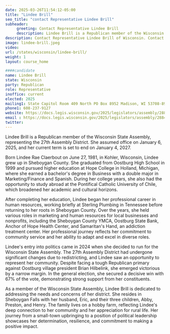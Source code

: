 ```yaml
---
date: 2025-03-26T11:54:12-05:00
title: "Lindee Brill"
seo_title: "contact Representative Lindee Brill"
subheader:
     greeting: Contact Representative Lindee Brill
     description: Lindee Brill is a Republican member of the Wisconsin State Assembly, representing the 27th Assembly District. She assumed office on January 6, 2025, and her current term is set to end on January 4, 2027.
description: Contact Representative Lindee Brill of Wisconsin. Contact information for Lindee Brill includes email address, phone number, and mailing address.
image: lindee-brill.jpeg
video:
url: /states/wisconsin/lindee-brill/
weight: 1
layout: course_home

####candidate
name: Lindee Brill
state: Wisconsin
party: Republican
role: Representative
inoffice: current
elected: 2025
mailing1: State Capitol Room 409 North PO Box 8952 Madison, WI 53708-8952
phone1: 608-237-9127
website: https://docs.legis.wisconsin.gov/2025/legislators/assembly/2884/
email : https://docs.legis.wisconsin.gov/2025/legislators/assembly/2884/
twitter: 
---
```

Lindee Brill is a Republican member of the Wisconsin State Assembly, representing the 27th Assembly District. She assumed office on January 6, 2025, and her current term is set to end on January 4, 2027.

Born Lindee Rae Claerbout on June 27, 1981, in Kohler, Wisconsin, Lindee grew up in Sheboygan County. She graduated from Oostburg High School in 1999 and pursued higher education at Hope College in Holland, Michigan, where she earned a bachelor's degree in Business with a double major in Marketing/Finance and Spanish. During her college years, she also had the opportunity to study abroad at the Pontifical Catholic University of Chile, which broadened her academic and cultural horizons.

After completing her education, Lindee began her professional career in human resources, working briefly at Sterling Plumbing in Tennessee before returning to her roots in Sheboygan County. Over the years, she held various roles in marketing and human resources for local businesses and nonprofits, including the Sheboygan County YMCA, Oostburg State Bank, Anchor of Hope Health Center, and Samaritan's Hand, an addiction treatment center. Her professional journey reflects her commitment to community service and her ability to adapt and excel in diverse roles.

Lindee's entry into politics came in 2024 when she decided to run for the Wisconsin State Assembly. The 27th Assembly District had undergone significant changes due to redistricting, and Lindee saw an opportunity to represent her community. Despite facing a tough Republican primary against Oostburg village president Brian Hilbelink, she emerged victorious by a narrow margin. In the general election, she secured a decisive win with 67% of the vote, demonstrating strong support from her constituents.

As a member of the Wisconsin State Assembly, Lindee Brill is dedicated to addressing the needs and concerns of her district. She resides in Sheboygan Falls with her husband, Eric, and their three children, Abby, Preston, and Henry. The family lives on a hobby farm, reflecting Lindee's deep connection to her community and her appreciation for rural life. Her journey from a small-town upbringing to a position of political leadership showcases her determination, resilience, and commitment to making a positive impact.
